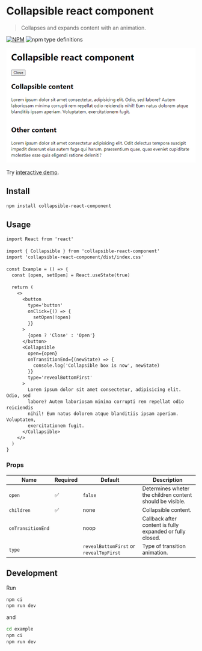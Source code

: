 # Collapsible react component

> Collapses and expands content with an animation.

[![NPM](https://img.shields.io/npm/v/collapsible-react-component.svg)](https://www.npmjs.com/package/collapsible-react-component) ![npm type definitions](https://img.shields.io/npm/types/shared-loading-indicator.svg)

![screencast](https://raw.githubusercontent.com/FilipChalupa/collapsible-react-component/HEAD/screencast.gif)

Try [interactive demo](https://codesandbox.io/s/collapsible-react-component-example-8t6c3b?file=/src/App.js).

## Install

```bash
npm install collapsible-react-component
```

## Usage

```tsx
import React from 'react'

import { Collapsible } from 'collapsible-react-component'
import 'collapsible-react-component/dist/index.css'

const Example = () => {
  const [open, setOpen] = React.useState(true)

  return (
    <>
      <button
        type='button'
        onClick={() => {
          setOpen(!open)
        }}
      >
        {open ? 'Close' : 'Open'}
      </button>
      <Collapsible
        open={open}
        onTransitionEnd={(newState) => {
          console.log('Collapsible box is now', newState)
        }}
        type='revealBottomFirst'
      >
        Lorem ipsum dolor sit amet consectetur, adipisicing elit. Odio, sed
        labore? Autem laboriosam minima corrupti rem repellat odio reiciendis
        nihil! Eum natus dolorem atque blanditiis ipsam aperiam. Voluptatem,
        exercitationem fugit.
      </Collapsible>
    </>
  )
}
```

### Props

| Name              | Required | Default                                 | Description                                               |
| ----------------- | -------- | --------------------------------------- | --------------------------------------------------------- |
| `open`            | ✅       | `false`                                 | Determines wheter the children content should be visible. |
| `children`        | ✅       | none                                    | Collapsible content.                                      |
| `onTransitionEnd` |          | noop                                    | Callback after content is fully expanded or fully closed. |
| `type`            |          | `revealBottomFirst` or `revealTopFirst` | Type of transition animation.                             |

## Development

Run

```sh
npm ci
npm run dev
```

and

```sh
cd example
npm ci
npm run dev
```

